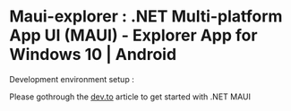 # Maui-explorer : .NET Multi-platform App UI (MAUI) - Explorer App for Windows 10 | Android

Development environment setup :

Please gothrough the [dev.to](https://dev.to/karthik_k_baiju/getting-started-with-net-multi-platform-app-ui-maui-for-android-a6k) article to get started with .NET MAUI



